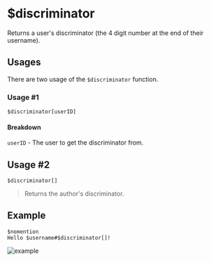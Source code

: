 # $discriminator
Returns a user's discriminator (the 4 digit number at the end of their username).

## Usages
There are two usage of the `$discriminator` function.

### Usage #1
```
$discriminator[userID]
```

#### Breakdown
`userID` - The user to get the discriminator from.

## Usage #2
```
$discriminator[]
```

> Returns the author's discriminator.

## Example
```
$nomention
Hello $username#$discriminator[]!
```

![example](https://user-images.githubusercontent.com/69215413/123010488-b5911b00-d38c-11eb-8aeb-a7453c3687c6.png)
